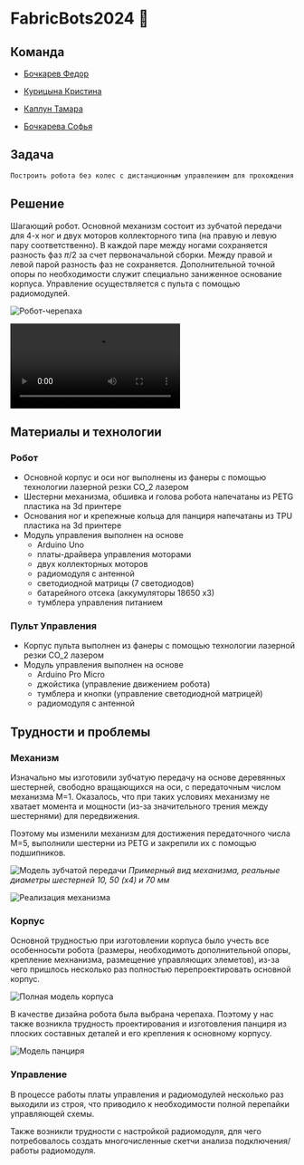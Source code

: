 # FabricBots2024 :turtle:

## Команда

* [Бочкарев Федор](https://t.me/Ger0r0r)

* [Курицына Кристина](https://t.me/k_kriiis)

* [Каплун Тамара](https://t.me/Sbighev)

* [Бочкарева Софья](https://t.me/Sofa_Sukhova)

## Задача
```sh
Построить робота без колес с дистанционным управлением для прохождения полосы препятствий на время
```
## Решение

Шагающий робот. Основной механизм состоит из зубчатой передачи для 4-х ног и двух моторов коллекторного типа (на правую и левую пару соответственно). В каждой паре между ногами сохраняется разность фаз $\pi$/2 за счет первоначальной сборки. Между правой и левой парой разность фаз не сохраняется. Дополнительной точной опоры по необходимости служит специально заниженное основание корпуса. Управление осуществляется с пульта с помощью радиомодулей.

![Робот-черепаха](https://github.com/Sofia-Sukhova/FabricBots2024/blob/main/common_files/turtle.jpg)

![](https://github.com/Sofia-Sukhova/FabricBots2024/blob/main/common_files/turtle.mp4)

## Материалы и технологии

### Робот
- Основной корпус и оси ног выполнены из фанеры с помощью технологии лазерной резки СО_2 лазером
- Шестерни механизма, обшивка и голова робота напечатаны из PETG пластика на 3d принтере
- Основания ног и крепежные кольца для панциря напечатаны из TPU пластика на 3d принтере
- Модуль управления выполнен на основе
  - Arduino Uno
  - платы-драйвера управления моторами
  - двух коллекторных моторов
  - радиомодуля с антенной
  - светодиодной матрицы (7 светодиодов)
  - батарейного отсека (аккумуляторы 18650 х3)
  - тумблера управления питанием


### Пульт Управления
- Корпус пульта выполнен из фанеры с помощью технологии лазерной резки СО_2 лазером
- Модуль управления выполнен на основе
  - Arduino Pro Micro
  - джойстика (управление движением робота)
  - тумблера и кнопки (управление светодиодной матрицей)
  - радиомодуля с антенной

## Трудности и проблемы

### Механизм

Изначально мы изготовили зубчатую передачу на основе деревянных шестерней, свободно вращающихся на оси, с передаточным числом механизма M=1. Оказалось, что при таких условиях механизму не хватает момента и мощности (из-за значительного трения между шестернями) для передвижения. 

Поэтому мы изменили механизм для достижения передаточного числа M=5, выполнили шестерни из PETG и закрепили их с помощью подшипников.

![Модель зубчатой передачи](https://github.com/Sofia-Sukhova/FabricBots2024/blob/main/common_files/mechan_model.jpg)
*Примерный вид механизма, реальные диаметры шестерней 10, 50 (х4) и 70 мм*

![Реализация механизма](https://github.com/Sofia-Sukhova/FabricBots2024/blob/main/common_files/mechan_real.jpg)

### Корпус

Основной трудностью при изготовлении корпуса было учесть все особенносьти робота (размеры, необходимоть дополнительной опоры, крепление мехнанизма, размещение управляющих элеметов), из-за чего пришлось несколько раз полностью перепроектировать основной корпус.

![Полная модель корпуса](https://github.com/Sofia-Sukhova/FabricBots2024/blob/main/common_files/mechan_model_whole.jpg)

В качестве дизайна робота была выбрана черепаха. Поэтому у нас также возникла трудность проектирования и изготовления панциря из плоских составных деталей и его крепления к основному корпусу.

![Модель панциря](https://github.com/Sofia-Sukhova/FabricBots2024/blob/main/common_files/pantzer_model_2.jpg)

### Управление

В процессе работы платы управления и радиомодулей несколько раз выходили из строя, что приводило к необходимости полной перепайки управляющей схемы.

Также возникли трудности с настройкой радиомодуля, для чего потребовалось создать многочисленные скетчи анализа подключения/работы радиомодуля. 



